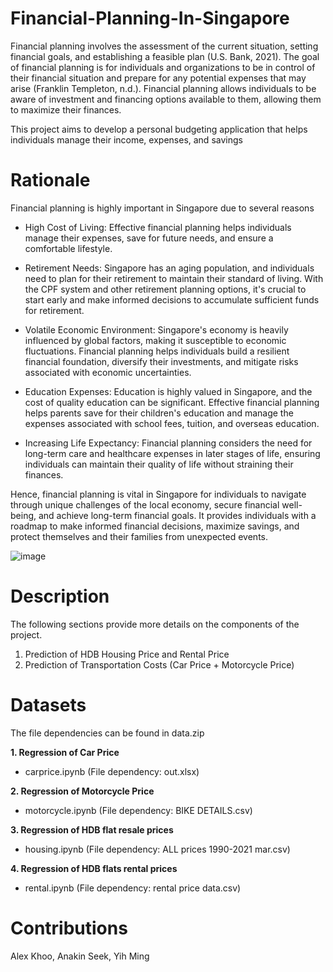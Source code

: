 # Financial-Planning-In-Singapore
Financial planning involves the assessment of the current situation, setting financial goals, and establishing a feasible plan (U.S. Bank, 2021). The goal of financial planning is for individuals and organizations to be in control of their financial situation and prepare for any potential expenses that may arise (Franklin Templeton, n.d.). Financial planning allows individuals to be aware of investment and financing options available to them, allowing them to maximize their finances.

This project aims to develop a personal budgeting application that helps individuals manage their income, expenses, and savings


# Rationale
Financial planning is highly important in Singapore due to several reasons

* High Cost of Living: Effective financial planning helps individuals manage their expenses, save for future needs, and ensure a comfortable lifestyle.

* Retirement Needs: Singapore has an aging population, and individuals need to plan for their retirement to maintain their standard of living. With the CPF system and other retirement planning options, it's crucial to 
                    start early and make informed decisions to accumulate sufficient funds for retirement.

* Volatile Economic Environment: Singapore's economy is heavily influenced by global factors, making it susceptible to economic fluctuations. Financial planning helps individuals build a resilient financial foundation, 
                                 diversify their investments, and mitigate risks associated with economic uncertainties.

* Education Expenses: Education is highly valued in Singapore, and the cost of quality education can be significant. Effective financial planning helps parents save for their children's education and manage the expenses 
                      associated with school fees, tuition, and overseas education.

 


* Increasing Life Expectancy: Financial planning considers the need for long-term care and healthcare expenses in later stages of life, ensuring individuals can maintain their quality of life without straining their 
                              finances.


Hence, financial planning is vital in Singapore for individuals to navigate through unique challenges of the local economy, secure financial well-being, and achieve long-term financial goals. It provides individuals with a roadmap to make informed financial decisions, maximize savings, and protect themselves and their families from unexpected events.

 ![image](https://github.com/alexksh2/8-April-2022-Financial-Planning/assets/138288828/bb742180-b800-43c3-8fda-bd0d2dfda553)


 # Description
The following sections provide more details on the components of the project.

1. Prediction of HDB Housing Price and Rental Price
2. Prediction of Transportation Costs (Car Price + Motorcycle Price)



# Datasets
The file dependencies can be found in data.zip

**1. Regression of Car Price**
   - carprice.ipynb (File dependency: out.xlsx)

**2. Regression of Motorcycle Price**
   - motorcycle.ipynb (File dependency: BIKE DETAILS.csv)

**3. Regression of HDB flat resale prices**
   - housing.ipynb (File dependency: ALL prices 1990-2021 mar.csv)

**4. Regression of HDB flats rental prices**
   - rental.ipynb  (File dependency: rental price data.csv)


# Contributions 
Alex Khoo, Anakin Seek, Yih Ming
